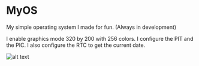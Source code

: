 # MyOS
My simple operating system I made for fun.
(Always in development)

I enable graphics mode 320 by 200 with 256 colors.
I configure the PIT and the PIC.
I also configure the RTC to get the current date.

![alt text](https://cdn.discordapp.com/attachments/936774643510038579/1097985376456552478/image.png)
